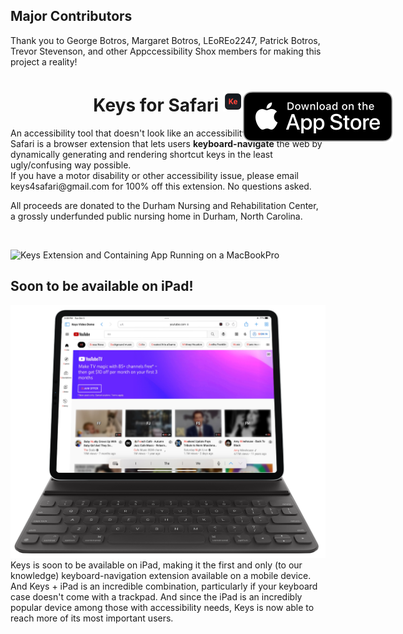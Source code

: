 ## Major Contributors
Thank you to George Botros, Margaret Botros, LEoREo2247, Patrick Botros, Trevor Stevenson, and other Appccessibility Shox members for making this project a reality!

<h1 align="center">
  <span align="center">
    Keys for Safari <img src="Resources/icon.png" alt="logo" width="32" height="32">
  </span>
  <a href="https://apps.apple.com/us/app/keys-for-safari/id1494642810?mt=12">
    <img align="right" style="position: absolute" src="Resources/AppStoreBadge.svg">
  </a>
</h1>
An accessibility tool that doesn't look like an accessibility tool, Keys for Safari is a browser extension that lets users <b>keyboard-navigate</b> the web by dynamically generating and rendering shortcut keys in the least ugly/confusing way possible. 
<br>
If you have a motor disability or other accessibility issue, please email keys4safari@gmail.com for 100% off this extension. No questions asked.

All proceeds are donated to the Durham Nursing and Rehabilitation Center, a grossly underfunded public nursing home in Durham, North Carolina.

<br>

![Keys Extension and Containing App Running on a MacBookPro](Resources/MacBook%20Pro.png)

## Soon to be available on iPad!
![Keys Extension Running on iPad with Smart Folio Keyboard](Resources/iPad%20Pro.png)
Keys is soon to be available on iPad, making it the first and only (to our knowledge) keyboard-navigation extension available on a mobile device. And Keys + iPad is an incredible combination, particularly if your keyboard case doesn't come with a trackpad. And since the iPad is an incredibly popular device among those with accessibility needs, Keys is now able to reach more of its most important users.
